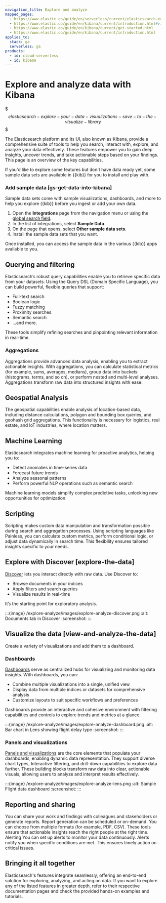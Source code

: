 ```yaml
---
navigation_title: Explore and analyze
mapped_pages:
  - https://www.elastic.co/guide/en/serverless/current/elasticsearch-explore-your-data.html
  - https://www.elastic.co/guide/en/kibana/current/introduction.html#visualize-and-analyze
  - https://www.elastic.co/guide/en/kibana/current/get-started.html
  - https://www.elastic.co/guide/en/kibana/current/introduction.html
applies_to:
  stack: ga
  serverless: ga
products:
  - id: cloud-serverless
  - id: kibana
---
```


# Explore and analyze data with Kibana

$$$elasticsearch-explore-your-data-visualizations-save-to-the-visualize-library$$$

The Elasticsearch platform and its UI, also known as Kibana, provide a comprehensive suite of tools to help you search, interact with, explore, and analyze your data effectively. These features empower you to gain deep insights, uncover trends, and take actionable steps based on your findings. This page is an overview of the key capabilities.

If you'd like to explore some features but don't have data ready yet, some sample data sets are available in {{kib}} for you to install and play with.

### Add sample data [gs-get-data-into-kibana]

Sample data sets come with sample visualizations, dashboards, and more to help you explore {{kib}} before you ingest or add your own data.

1. Open the **Integrations** page from the navigation menu or using the [global search field](/explore-analyze/find-and-organize/find-apps-and-objects.md).
2. In the list of integrations, select **Sample Data**.
3. On the page that opens, select **Other sample data sets**.
4. Install the sample data sets that you want.

Once installed, you can access the sample data in the various {{kib}} apps available to you.

## Querying and filtering

Elasticsearch’s robust query capabilities enable you to retrieve specific data from your datasets. Using the Query DSL (Domain Specific Language), you can build powerful, flexible queries that support:

* Full-text search
* Boolean logic
* Fuzzy matching
* Proximity searches
* Semantic search
* …and more.

These tools simplify refining searches and pinpointing relevant information in real-time.

### Aggregations

Aggregations provide advanced data analysis, enabling you to extract actionable insights. With aggregations, you can calculate statistical metrics (for example, sums, averages, medians), group data into buckets (histograms, terms, and so on), or perform nested and multi-level analyses. Aggregations transform raw data into structured insights with ease.

## Geospatial Analysis

The geospatial capabilities enable analysis of location-based data, including distance calculations, polygon and bounding box queries, and geohash grid aggregations. This functionality is necessary for logistics, real estate, and IoT industries, where location matters.

## Machine Learning

Elasticsearch integrates machine learning for proactive analytics, helping you to:
* Detect anomalies in time-series data
* Forecast future trends
* Analyze seasonal patterns
* Perform powerful NLP operations such as semantic search

Machine learning models simplify complex predictive tasks, unlocking new opportunities for optimization.

## Scripting

Scripting makes custom data manipulation and transformation possible during search and aggregation processes. Using scripting languages like Painless, you can calculate custom metrics, perform conditional logic, or adjust data dynamically in search time. This flexibility ensures tailored insights specific to your needs.

## Explore with Discover [explore-the-data]

[Discover](/explore-analyze/discover.md) lets you interact directly with raw data. Use Discover to:

* Browse documents in your indices
* Apply filters and search queries
* Visualize results in real-time

It’s the starting point for exploratory analysis.

:::{image} /explore-analyze/images/explore-analyze-discover.png
:alt: Documents tab in Discover
:screenshot:
:::

## Visualize the data [view-and-analyze-the-data]

Create a variety of visualizations and add them to a dashboard.

### Dashboards
[Dashboards](/explore-analyze/dashboards.md) serve as centralized hubs for visualizing and monitoring data insights. With dashboards, you can:

* Combine multiple visualizations into a single, unified view
* Display data from multiple indices or datasets for comprehensive analysis
* Customize layouts to suit specific workflows and preferences

Dashboards provide an interactive and cohesive environment with filtering capabilities and controls to explore trends and metrics at a glance.

:::{image} /explore-analyze/images/explore-analyze-dashboard.png
:alt: Bar chart in Lens showing flight delay type
:screenshot:
:::

### Panels and visualizations

[Panels and visualizations](/explore-analyze/visualize.md) are the core elements that populate your dashboards, enabling dynamic data representation. They support diverse chart types, Interactive filtering, and drill-down capabilities to explore data further. These building blocks transform raw data into clear, actionable visuals, allowing users to analyze and interpret results effectively.

:::{image} /explore-analyze/images/explore-analyze-lens.png
:alt: Sample Flight data dashboard
:screenshot:
:::

## Reporting and sharing

You can share your work and findings with colleagues and stakeholders or generate reports. Report generation can be scheduled or on-demand. You can choose from multiple formats (for example, PDF, CSV). These tools ensure that actionable insights reach the right people at the right time.
Alerting
You can set up alerts to monitor your data continuously. Alerts notify you when specific conditions are met. This ensures timely action on critical issues.

## Bringing it all together

Elasticsearch's features integrate seamlessly, offering an end-to-end solution for exploring, analyzing, and acting on data. If you want to explore any of the listed features in greater depth, refer to their respective documentation pages and check the provided hands-on examples and tutorials.
